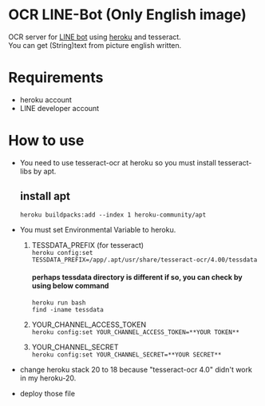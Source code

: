 # OCR LINE-Bot (Only English image)
OCR server for [LINE bot](https://developers.line.biz/ja/docs/messaging-api/) using [heroku](https://dashboard.heroku.com/apps) and tesseract.  
You can get (String)text from picture english written. 

# Requirements
* heroku account
* LINE developer account

# How to use
- You need to use tesseract-ocr at heroku so you must install tesseract-libs by apt.  
  ## install apt
  `heroku buildpacks:add --index 1 heroku-community/apt`
  
- You must set Environmental Variable to heroku.  
  1. TESSDATA_PREFIX (for tesseract)  
  `heroku config:set TESSDATA_PREFIX=/app/.apt/usr/share/tesseract-ocr/4.00/tessdata`  
  
        #### perhaps tessdata directory is different if so, you can check by using below command
        ```
        heroku run bash     
        find -iname tessdata
        ```    

  
  2. YOUR_CHANNEL_ACCESS_TOKEN  
  `heroku config:set YOUR_CHANNEL_ACCESS_TOKEN=**YOUR TOKEN**`
  
  3. YOUR_CHANNEL_SECRET  
  `heroku config:set YOUR_CHANNEL_SECRET=**YOUR SECRET**`

- change heroku stack 20 to 18 because "tesseract-ocr 4.0" didn't work in my heroku-20.

- deploy those file
